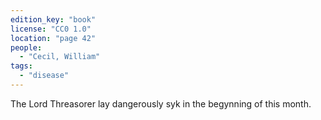 ```yaml
---
edition_key: "book"
license: "CC0 1.0"
location: "page 42"
people:
  - "Cecil, William"
tags:
  - "disease"
---
```

The Lord Threasorer lay dangerously syk in the
begynning of this month.
